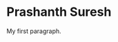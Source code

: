 <!DOCTYPE html>
<html>
<body>

<h1>Prashanth Suresh</h1>
<p>My first paragraph.</p>

</body>
</html>
